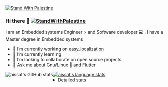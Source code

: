 [![Stand With Palestine](https://raw.githubusercontent.com/TheBSD/StandWithPalestine/main/banner-no-action.svg)](https://thebsd.github.io/StandWithPalestine)
### Hi there 👋   [![StandWithPalestine](https://raw.githubusercontent.com/TheBSD/StandWithPalestine/main/badges/StandWithPalestine.svg)](https://github.com/TheBSD/StandWithPalestine/blob/main/docs/README.md)

I am an Embedded systems Engineer ⚡️ and Software developer 💻 . I have a Master degree in Embedded systems
- 🔭 I’m currently working on [easy_localization](https://pub.dev/packages/easy_localization)
- 🌱 I’m currently learning 
- 👯 I’m looking to collaborate on open source projects
- 💬 Ask me about  Gnu/Linux 🐧 and [Flutter](https://flutter.dev) 

<a href="https://profile-summary-for-github.com/user/aissat">
  <img align="left" height="170px" src="https://github-readme-stats.vercel.app/api?username=aissat&show_icons=true&line_height=27&count_private=true&include_all_commits=true" alt="aissat's GitHub stats"/>
  <img src="https://github-readme-stats.vercel.app/api/top-langs/?username=aissat&hide_langs_below=5&layout=compact" alt="aissat's language stats"/>
</a>

<details>
<summary>Detailed stats</summary>
 

### 🧐 Waka Stats

<!--START_SECTION:waka-->
![Code Time](http://img.shields.io/badge/Code%20Time-6%2C305%20hrs%2013%20mins-blue)

![Profile Views](http://img.shields.io/badge/Profile%20Views-0-blue)

![Lines of code](https://img.shields.io/badge/From%20Hello%20World%20I%27ve%20Written-2.1%20million%20lines%20of%20code-blue)

**🐱 My GitHub Data** 

> 📦 121.8 kB Used in GitHub's Storage 
 > 
> 🏆 215 Contributions in the Year 2024
 > 
> 💼 Opted to Hire
 > 
> 📜 171 Public Repositories 
 > 
> 🔑 30 Private Repositories 
 > 
**I'm a Night 🦉** 

```text
🌞 Morning                593 commits         ██░░░░░░░░░░░░░░░░░░░░░░░   08.13 % 
🌆 Daytime                1205 commits        ████░░░░░░░░░░░░░░░░░░░░░   16.52 % 
🌃 Evening                3045 commits        ██████████░░░░░░░░░░░░░░░   41.74 % 
🌙 Night                  2452 commits        ████████░░░░░░░░░░░░░░░░░   33.61 % 
```
📅 **I'm Most Productive on Thursday** 

```text
Monday                   680 commits         ██░░░░░░░░░░░░░░░░░░░░░░░   09.32 % 
Tuesday                  1115 commits        ████░░░░░░░░░░░░░░░░░░░░░   15.28 % 
Wednesday                820 commits         ███░░░░░░░░░░░░░░░░░░░░░░   11.24 % 
Thursday                 1448 commits        █████░░░░░░░░░░░░░░░░░░░░   19.85 % 
Friday                   1316 commits        █████░░░░░░░░░░░░░░░░░░░░   18.04 % 
Saturday                 1199 commits        ████░░░░░░░░░░░░░░░░░░░░░   16.44 % 
Sunday                   717 commits         ██░░░░░░░░░░░░░░░░░░░░░░░   09.83 % 
```


📊 **This Week I Spent My Time On** 

```text
🕑︎ Time Zone: Africa/Algiers

💬 Programming Languages: 
Dart                     27 hrs 32 mins      ████████████████████████░   97.14 % 
Other                    27 mins             ░░░░░░░░░░░░░░░░░░░░░░░░░   01.60 % 
YAML                     20 mins             ░░░░░░░░░░░░░░░░░░░░░░░░░   01.21 % 
Image (svg)              0 secs              ░░░░░░░░░░░░░░░░░░░░░░░░░   00.05 % 
JSON                     0 secs              ░░░░░░░░░░░░░░░░░░░░░░░░░   00.00 % 

🔥 Editors: 
VS Code                  26 hrs 57 mins      ████████████████████████░   95.09 % 
Cursor                   1 hr 23 mins        █░░░░░░░░░░░░░░░░░░░░░░░░   04.91 % 

💻 Operating System: 
Linux                    28 hrs 20 mins      █████████████████████████   100.00 % 
```

**I Mostly Code in Dart** 

```text
Dart                     32 repos            ████████░░░░░░░░░░░░░░░░░   31.07 % 
TypeScript               10 repos            ██░░░░░░░░░░░░░░░░░░░░░░░   09.71 % 
JavaScript               6 repos             █░░░░░░░░░░░░░░░░░░░░░░░░   05.83 % 
Dockerfile               4 repos             █░░░░░░░░░░░░░░░░░░░░░░░░   03.88 % 
Rust                     3 repos             █░░░░░░░░░░░░░░░░░░░░░░░░   02.91 % 
```



**Timeline**

![Lines of Code chart](https://raw.githubusercontent.com/aissat/aissat/master/assets/bar_graph.png)


 Last Updated on 16/09/2024 01:14:13 UTC
<!--END_SECTION:waka-->

</details>
